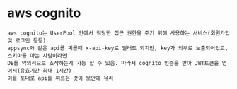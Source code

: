 # aws cognito
    aws cognito는 UserPool 안에서 적당한 접근 권한을 주기 위해 사용하는 서비스(회원가입 및 로그인 등등)
    appsync와 같은 api를 찌를때 x-api-key로 찔러도 되지만, key가 외부로 노출되어있고, 스키마를 아는 사람이라면 
    DB를 악의적으로 조작하는게 가능 할 수 있음. 따라서 cognito 인증을 받아 JWT토큰을 얻어서(유효기간 최대 1시간)
    이를 토대로 api를 찌르는 것이 보안에 유리
